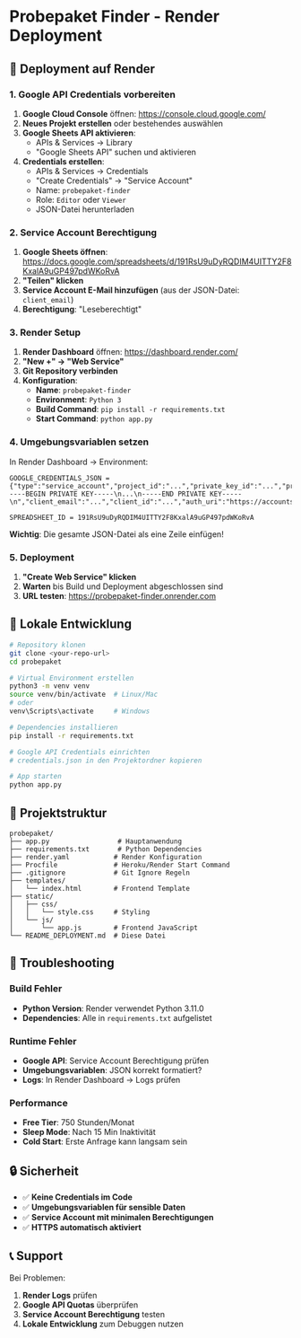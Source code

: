 # Probepaket Finder - Render Deployment

## 🚀 Deployment auf Render

### 1. Google API Credentials vorbereiten

1. **Google Cloud Console** öffnen: https://console.cloud.google.com/
2. **Neues Projekt erstellen** oder bestehendes auswählen
3. **Google Sheets API aktivieren**:
   - APIs & Services → Library
   - "Google Sheets API" suchen und aktivieren
4. **Credentials erstellen**:
   - APIs & Services → Credentials
   - "Create Credentials" → "Service Account"
   - Name: `probepaket-finder`
   - Role: `Editor` oder `Viewer`
   - JSON-Datei herunterladen

### 2. Service Account Berechtigung

1. **Google Sheets öffnen**: https://docs.google.com/spreadsheets/d/191RsU9uDyRQDIM4UITTY2F8KxalA9uGP497pdWKoRvA
2. **"Teilen" klicken**
3. **Service Account E-Mail hinzufügen** (aus der JSON-Datei: `client_email`)
4. **Berechtigung**: "Leseberechtigt"

### 3. Render Setup

1. **Render Dashboard** öffnen: https://dashboard.render.com/
2. **"New +" → "Web Service"**
3. **Git Repository verbinden**
4. **Konfiguration**:
   - **Name**: `probepaket-finder`
   - **Environment**: `Python 3`
   - **Build Command**: `pip install -r requirements.txt`
   - **Start Command**: `python app.py`

### 4. Umgebungsvariablen setzen

In Render Dashboard → Environment:

```
GOOGLE_CREDENTIALS_JSON = {"type":"service_account","project_id":"...","private_key_id":"...","private_key":"-----BEGIN PRIVATE KEY-----\n...\n-----END PRIVATE KEY-----\n","client_email":"...","client_id":"...","auth_uri":"https://accounts.google.com/o/oauth2/auth","token_uri":"https://oauth2.googleapis.com/token","auth_provider_x509_cert_url":"https://www.googleapis.com/oauth2/v1/certs","client_x509_cert_url":"..."}

SPREADSHEET_ID = 191RsU9uDyRQDIM4UITTY2F8KxalA9uGP497pdWKoRvA
```

**Wichtig**: Die gesamte JSON-Datei als eine Zeile einfügen!

### 5. Deployment

1. **"Create Web Service" klicken**
2. **Warten** bis Build und Deployment abgeschlossen sind
3. **URL testen**: https://probepaket-finder.onrender.com

## 🔧 Lokale Entwicklung

```bash
# Repository klonen
git clone <your-repo-url>
cd probepaket

# Virtual Environment erstellen
python3 -m venv venv
source venv/bin/activate  # Linux/Mac
# oder
venv\Scripts\activate     # Windows

# Dependencies installieren
pip install -r requirements.txt

# Google API Credentials einrichten
# credentials.json in den Projektordner kopieren

# App starten
python app.py
```

## 📁 Projektstruktur

```
probepaket/
├── app.py                 # Hauptanwendung
├── requirements.txt       # Python Dependencies
├── render.yaml           # Render Konfiguration
├── Procfile              # Heroku/Render Start Command
├── .gitignore            # Git Ignore Regeln
├── templates/
│   └── index.html        # Frontend Template
├── static/
│   ├── css/
│   │   └── style.css     # Styling
│   └── js/
│       └── app.js        # Frontend JavaScript
└── README_DEPLOYMENT.md  # Diese Datei
```

## 🐛 Troubleshooting

### Build Fehler
- **Python Version**: Render verwendet Python 3.11.0
- **Dependencies**: Alle in `requirements.txt` aufgelistet

### Runtime Fehler
- **Google API**: Service Account Berechtigung prüfen
- **Umgebungsvariablen**: JSON korrekt formatiert?
- **Logs**: In Render Dashboard → Logs prüfen

### Performance
- **Free Tier**: 750 Stunden/Monat
- **Sleep Mode**: Nach 15 Min Inaktivität
- **Cold Start**: Erste Anfrage kann langsam sein

## 🔒 Sicherheit

- ✅ **Keine Credentials im Code**
- ✅ **Umgebungsvariablen für sensible Daten**
- ✅ **Service Account mit minimalen Berechtigungen**
- ✅ **HTTPS automatisch aktiviert**

## 📞 Support

Bei Problemen:
1. **Render Logs** prüfen
2. **Google API Quotas** überprüfen
3. **Service Account Berechtigung** testen
4. **Lokale Entwicklung** zum Debuggen nutzen
